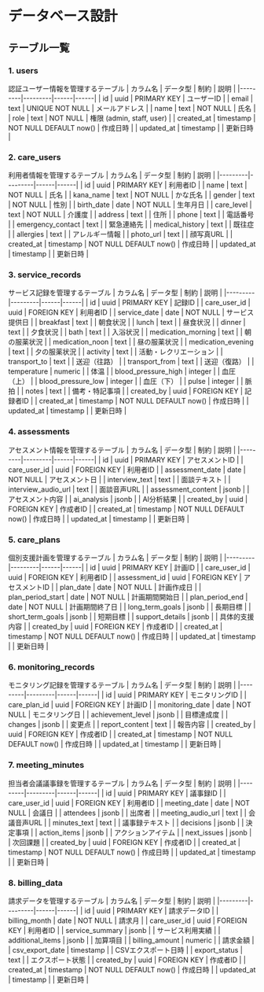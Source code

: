 # データベース設計

## テーブル一覧

### 1. users
認証ユーザー情報を管理するテーブル
| カラム名 | データ型 | 制約 | 説明 |
|---------|---------|------|------|
| id | uuid | PRIMARY KEY | ユーザーID |
| email | text | UNIQUE NOT NULL | メールアドレス |
| name | text | NOT NULL | 氏名 |
| role | text | NOT NULL | 権限 (admin, staff, user) |
| created_at | timestamp | NOT NULL DEFAULT now() | 作成日時 |
| updated_at | timestamp | | 更新日時 |

### 2. care_users
利用者情報を管理するテーブル
| カラム名 | データ型 | 制約 | 説明 |
|---------|---------|------|------|
| id | uuid | PRIMARY KEY | 利用者ID |
| name | text | NOT NULL | 氏名 |
| kana_name | text | NOT NULL | かな氏名 |
| gender | text | NOT NULL | 性別 |
| birth_date | date | NOT NULL | 生年月日 |
| care_level | text | NOT NULL | 介護度 |
| address | text | | 住所 |
| phone | text | | 電話番号 |
| emergency_contact | text | | 緊急連絡先 |
| medical_history | text | | 既往症 |
| allergies | text | | アレルギー情報 |
| photo_url | text | | 顔写真URL |
| created_at | timestamp | NOT NULL DEFAULT now() | 作成日時 |
| updated_at | timestamp | | 更新日時 |

### 3. service_records
サービス記録を管理するテーブル
| カラム名 | データ型 | 制約 | 説明 |
|---------|---------|------|------|
| id | uuid | PRIMARY KEY | 記録ID |
| care_user_id | uuid | FOREIGN KEY | 利用者ID |
| service_date | date | NOT NULL | サービス提供日 |
| breakfast | text | | 朝食状況 |
| lunch | text | | 昼食状況 |
| dinner | text | | 夕食状況 |
| bath | text | | 入浴状況 |
| medication_morning | text | | 朝の服薬状況 |
| medication_noon | text | | 昼の服薬状況 |
| medication_evening | text | | 夕の服薬状況 |
| activity | text | | 活動・レクリエーション |
| transport_to | text | | 送迎（往路） |
| transport_from | text | | 送迎（復路） |
| temperature | numeric | | 体温 |
| blood_pressure_high | integer | | 血圧（上） |
| blood_pressure_low | integer | | 血圧（下） |
| pulse | integer | | 脈拍 |
| notes | text | | 備考・特記事項 |
| created_by | uuid | FOREIGN KEY | 記録者ID |
| created_at | timestamp | NOT NULL DEFAULT now() | 作成日時 |
| updated_at | timestamp | | 更新日時 |

### 4. assessments
アセスメント情報を管理するテーブル
| カラム名 | データ型 | 制約 | 説明 |
|---------|---------|------|------|
| id | uuid | PRIMARY KEY | アセスメントID |
| care_user_id | uuid | FOREIGN KEY | 利用者ID |
| assessment_date | date | NOT NULL | アセスメント日 |
| interview_text | text | | 面談テキスト |
| interview_audio_url | text | | 面談音声URL |
| assessment_content | jsonb | | アセスメント内容 |
| ai_analysis | jsonb | | AI分析結果 |
| created_by | uuid | FOREIGN KEY | 作成者ID |
| created_at | timestamp | NOT NULL DEFAULT now() | 作成日時 |
| updated_at | timestamp | | 更新日時 |

### 5. care_plans
個別支援計画を管理するテーブル
| カラム名 | データ型 | 制約 | 説明 |
|---------|---------|------|------|
| id | uuid | PRIMARY KEY | 計画ID |
| care_user_id | uuid | FOREIGN KEY | 利用者ID |
| assessment_id | uuid | FOREIGN KEY | アセスメントID |
| plan_date | date | NOT NULL | 計画作成日 |
| plan_period_start | date | NOT NULL | 計画期間開始日 |
| plan_period_end | date | NOT NULL | 計画期間終了日 |
| long_term_goals | jsonb | | 長期目標 |
| short_term_goals | jsonb | | 短期目標 |
| support_details | jsonb | | 具体的支援内容 |
| created_by | uuid | FOREIGN KEY | 作成者ID |
| created_at | timestamp | NOT NULL DEFAULT now() | 作成日時 |
| updated_at | timestamp | | 更新日時 |

### 6. monitoring_records
モニタリング記録を管理するテーブル
| カラム名 | データ型 | 制約 | 説明 |
|---------|---------|------|------|
| id | uuid | PRIMARY KEY | モニタリングID |
| care_plan_id | uuid | FOREIGN KEY | 計画ID |
| monitoring_date | date | NOT NULL | モニタリング日 |
| achievement_level | jsonb | | 目標達成度 |
| changes | jsonb | | 変更点 |
| report_content | text | | 報告内容 |
| created_by | uuid | FOREIGN KEY | 作成者ID |
| created_at | timestamp | NOT NULL DEFAULT now() | 作成日時 |
| updated_at | timestamp | | 更新日時 |

### 7. meeting_minutes
担当者会議議事録を管理するテーブル
| カラム名 | データ型 | 制約 | 説明 |
|---------|---------|------|------|
| id | uuid | PRIMARY KEY | 議事録ID |
| care_user_id | uuid | FOREIGN KEY | 利用者ID |
| meeting_date | date | NOT NULL | 会議日 |
| attendees | jsonb | | 出席者 |
| meeting_audio_url | text | | 会議音声URL |
| minutes_text | text | | 議事録テキスト |
| decisions | jsonb | | 決定事項 |
| action_items | jsonb | | アクションアイテム |
| next_issues | jsonb | | 次回課題 |
| created_by | uuid | FOREIGN KEY | 作成者ID |
| created_at | timestamp | NOT NULL DEFAULT now() | 作成日時 |
| updated_at | timestamp | | 更新日時 |

### 8. billing_data
請求データを管理するテーブル
| カラム名 | データ型 | 制約 | 説明 |
|---------|---------|------|------|
| id | uuid | PRIMARY KEY | 請求データID |
| billing_month | date | NOT NULL | 請求月 |
| care_user_id | uuid | FOREIGN KEY | 利用者ID |
| service_summary | jsonb | | サービス利用実績 |
| additional_items | jsonb | | 加算項目 |
| billing_amount | numeric | | 請求金額 |
| csv_export_date | timestamp | | CSVエクスポート日時 |
| export_status | text | | エクスポート状態 |
| created_by | uuid | FOREIGN KEY | 作成者ID |
| created_at | timestamp | NOT NULL DEFAULT now() | 作成日時 |
| updated_at | timestamp | | 更新日時 |
